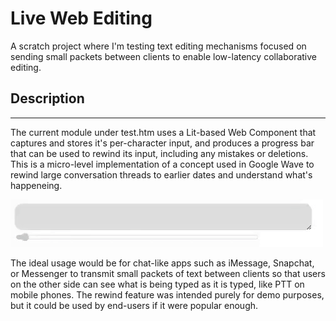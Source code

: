 # Live Web Editing
A scratch project where I'm testing text editing mechanisms focused on sending small packets between clients to enable low-latency collaborative editing.

## Description
---
The current module under test.htm uses a Lit-based Web Component that captures and stores it's per-character input, and produces a progress bar that can be used to rewind its input, including any mistakes or deletions. This is a micro-level implementation of a concept used in Google Wave to rewind large conversation threads to earlier dates and understand what's happeneing.

![A moving demo of the textbox and its rewind bar](https://raw.githubusercontent.com/TotalChris/Live-Web-Editing/main/demo.gif)

The ideal usage would be for chat-like apps such as iMessage, Snapchat, or Messenger to transmit small packets of text between clients so that users on the other side can see what is being typed as it is typed, like PTT on mobile phones. The rewind feature was intended purely for demo purposes, but it could be used by end-users if it were popular enough.